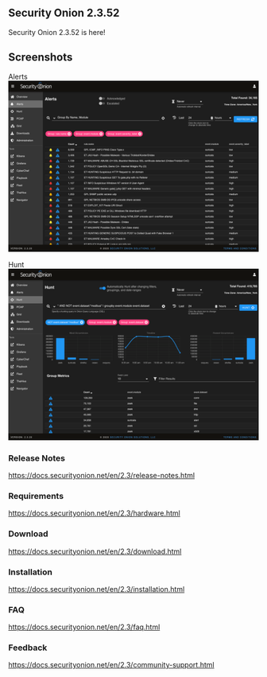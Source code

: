 ## Security Onion 2.3.52

Security Onion 2.3.52 is here!

## Screenshots

Alerts
![Alerts](https://raw.githubusercontent.com/security-onion-solutions/securityonion/master/screenshots/alerts-1.png)

Hunt
![Hunt](https://raw.githubusercontent.com/security-onion-solutions/securityonion/master/screenshots/hunt-1.png)

### Release Notes

https://docs.securityonion.net/en/2.3/release-notes.html

### Requirements

https://docs.securityonion.net/en/2.3/hardware.html

### Download

https://docs.securityonion.net/en/2.3/download.html

### Installation

https://docs.securityonion.net/en/2.3/installation.html

### FAQ

https://docs.securityonion.net/en/2.3/faq.html

### Feedback

https://docs.securityonion.net/en/2.3/community-support.html
